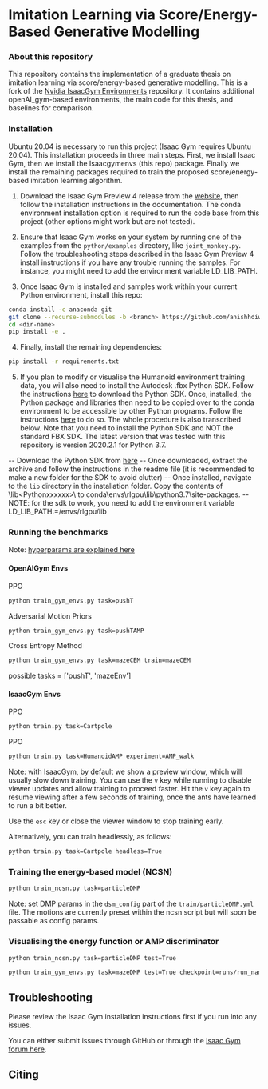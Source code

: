 # Imitation Learning via Score/Energy-Based Generative Modelling 


### About this repository

This repository contains the implementation of a graduate thesis on imitation learning via score/energy-based generative modelling. This is a fork of the [Nvidia IsaacGym Environments](https://github.com/NVIDIA-Omniverse/IsaacGymEnvs) repository. It contains additional openAI_gym-based environments, the main code for this thesis, and baselines for comparison.


### Installation

Ubuntu 20.04 is necessary to run this project (Isaac Gym requires Ubuntu 20.04). This installation proceeds in three main steps. First, we install Isaac Gym, then we install the Isaacgymenvs (this repo) package. Finally we install the remaining packages required to train the proposed score/energy-based imitation learning algorithm.

1. Download the Isaac Gym Preview 4 release from the [website](https://developer.nvidia.com/isaac-gym), then follow the installation instructions in the documentation. The conda environment installation option is required to run the code base from this project (other options might work but are not tested).

2. Ensure that Isaac Gym works on your system by running one of the examples from the `python/examples` directory, like `joint_monkey.py`. Follow the troubleshooting steps described in the Isaac Gym Preview 4 install instructions if you have any trouble running the samples. For instance, you might need to add the environment variable LD_LIB_PATH. 

3. Once Isaac Gym is installed and samples work within your current Python environment, install this repo:

```bash
conda install -c anaconda git
git clone --recurse-submodules -b <branch> https://github.com/anishhdiwan/diffusion_motion_priors.git
cd <dir-name>
pip install -e .
```

4. Finally, install the remaining dependencies:

```bash
pip install -r requirements.txt
```

5. If you plan to modify or visualise the Humanoid environment training data, you will also need to install the Autodesk .fbx Python SDK. Follow the instructions [here](https://help.autodesk.com/view/FBX/2020/ENU/?guid=FBX_Developer_Help_scripting_with_python_fbx_installing_python_fbx_html) to download the Python SDK. Once, installed, the Python package and libraries then need to be copied over to the conda environment to be accessible by other Python programs. Follow the instructions [here](https://download.autodesk.com/us/fbx/20112/fbx_sdk_help/index.html?url=WS73099cc142f48755-751de9951262947c01c-6dc7.htm,topicNumber=d0e8430) to do so. The whole procedure is also transcribed below. Note that you need to install the Python SDK and NOT the standard FBX SDK. The latest version that was tested with this repository is version 2020.2.1 for Python 3.7.

  -- Download the Python SDK from [here](https://aps.autodesk.com/developer/overview/fbx-sdk)
  -- Once downloaded, extract the archive and follow the instructions in the readme file (it is recommended to make a new folder for the SDK to avoid clutter)
  -- Once installed, navigate to the `lib` directory in the installation folder. Copy the contents of <yourFBXSDKpath>\lib\<Pythonxxxxxx>\ to conda\envs\rlgpu\lib\python3.7\site-packages\.
  -- NOTE: for the sdk to work, you need to add the environment variable LD_LIB_PATH:=<conda path>/envs/rlgpu/lib


### Running the benchmarks

Note: [hyperparams are explained here](hyperparameters.md)

#### OpenAIGym Envs 

PPO
```bash
python train_gym_envs.py task=pushT
```

Adversarial Motion Priors
```bash
python train_gym_envs.py task=pushTAMP
```

Cross Entropy Method
```bash
python train_gym_envs.py task=mazeCEM train=mazeCEM
```

possible tasks = ['pushT', 'mazeEnv']

#### IsaacGym Envs

PPO
```bash
python train.py task=Cartpole
```

PPO
```bash
python train.py task=HumanoidAMP experiment=AMP_walk
```

Note: with IsaacGym, by default we show a preview window, which will usually slow down training. You 
can use the `v` key while running to disable viewer updates and allow training to proceed 
faster. Hit the `v` key again to resume viewing after a few seconds of training, once the 
ants have learned to run a bit better.

Use the `esc` key or close the viewer window to stop training early.

Alternatively, you can train headlessly, as follows:

```bash
python train.py task=Cartpole headless=True
```

### Training the energy-based model (NCSN)

```bash
python train_ncsn.py task=particleDMP
```

Note: set DMP params in the `dsm_config` part of the `train/particleDMP.yml` file. The motions are currently preset within the ncsn script but will soon be passable as config params. 

### Visualising the energy function or AMP discriminator

```bash
python train_ncsn.py task=particleDMP test=True
```

```bash
python train_gym_envs.py task=mazeDMP test=True checkpoint=runs/run_name/nn/mazeAMP_datetime.pth
```





## Troubleshooting

Please review the Isaac Gym installation instructions first if you run into any issues.

You can either submit issues through GitHub or through the [Isaac Gym forum here](https://forums.developer.nvidia.com/c/agx-autonomous-machines/isaac/isaac-gym/322).

## Citing
